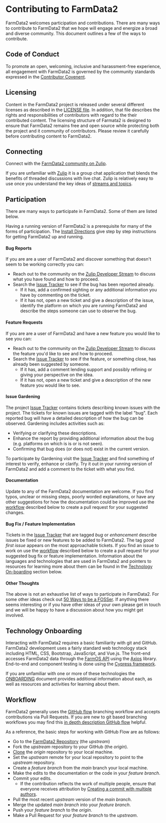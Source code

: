 # Contributing to FarmData2 #

FarmData2 welcomes participation and contributions. There are many ways to contribute to FarmData2 that we hope will engage and energize a broad and diverse community. This document outlines a few of the ways to contribute.

## Code of Conduct ##

To promote an open, welcoming, inclusive and harassment-free experience, all engagement with FarmData2 is governed by the community standards expressed in the [Contributor Covenent](CODE_OF_CONDUCT.md).

## Licensing ##

Content in the FarmData2 project is released under several different licenses as described in the [LICENSE file](LICENSE.md). In addition, that file describes the rights and responsibilities of contributors with regard to the their contributed content. The licensing structure of Farmata2 is designed to ensure that FarmData2 remains free and open source while protecting both the project and it community of contributors. Please review it carefully before contributing content to FarmData2.

## Connecting ##

Connect with the [FarmData2 community on Zulip](https://farmdata2.zulipchat.com/).

If you are unfamiliar with [Zulip](https://zulip.com/) it is a group chat application that blends the benefits of threaded discussions with live chat. Zulip is relatively easy to use once you understand the key ideas of [streams and topics](https://zulip.com/help/about-streams-and-topics).

## Participation ##

There are many ways to participate in FarmData2. Some of them are listed below.  

Having a running version of FarmData2 is a prerequisite for many of the forms of participation.  The [Install Directions] give step by step instructions for getting FarmData2 up and running.

[Install Directions]: INSTALL.md

#### Bug Reports ####

If you are are a user of FarmData2 and discover something that doesn't seem to be working correctly you can:

  * Reach out to the community on the [Zulip Developer Stream](https://farmdata2.zulipchat.com/#narrow/stream/271292-developers) to discuss what you have found and how to proceed.
  * Search the [Issue Tracker] to see if the bug has been reported already.
    * If it has, add a confirmed sighting or any additional information you have by commenting on the ticket.
    * If it has not, open a new ticket and give a description of the issue, identify the platform on which you are running FarmData2 and describe the steps someone can use to observe the bug.

[Issue Tracker]: https://github.com/DickinsonCollege/FarmData2/issues

#### Feature Requests ####

If you are are a user of FarmData2 and have a new feature you would like to see you can:

  * Reach out to the community on the [Zulip Developer Stream](https://farmdata2.zulipchat.com/#narrow/stream/271292-developers) to discuss the feature you'd like to see and how to proceed.
  * Search the [Issue Tracker] to see if the feature, or something close, has already been suggested by someone.
    * If it has, add a comment lending support and possibly refining or giving your perspective on the idea.
    * If it has not, open a new ticket and give a description of the new feature you would like to see.

#### Issue Gardening ####

The project [Issue Tracker] contains tickets describing known issues with the project.  The tickets for known issues are tagged with the label "bug".  Each reported bug will have a detailed description of how the bug can be observed. Gardening includes activities such as:

  * Verifying or clarifying these descriptions.
  * Enhance the report by providing additional information about the bug (e.g. platforms on which is is or is not seen).
  * Confirming that bug does (or does not) exist in the current version.

To participate by Gardening visit the [Issue Tracker] and find something of interest to verify, enhance or clarify.  Try it out in your running version of FarmData2 and add a comment to the ticket with what you find.

#### Documentation ####

Update to any of the FarmData2 documentation are welcome.  If you find typos, unclear or missing steps, poorly worded explanations, or have any other suggestions for how the documentation could be improved use the [workflow](#workflow) described below to create a pull request for your suggested changes.

#### Bug Fix / Feature Implementation ####

Tickets in the [Issue Tracker] that are tagged _bug_ or _enhancement_ describe issues be fixed or new features to be added to FarmData2. The tag _good first issue_ appears on the most approachable tickets.  If you find an issue to work on use the [workflow](#workflow) described below to create a pull request for your suggested bug fix or feature implementation. Information about the languages and technologies that are used in FarmData2 and pointers to resources for learning more about them can be found in the [Technology On-boarding](#technology-on-boarding) section below.

#### Other Thoughts ####

The above is not an exhaustive list of ways to participate in FarmData2. For some other ideas check out [50 Ways to be a FOSSer](http://foss2serve.org/index.php/50_Ways_to_be_a_FOSSer). If anything there seems interesting or if you have other ideas of your own please get in touch and we will be happy to have a discussion about how you might get involved.

## Technology Onboarding ##

Interacting with FarmData2 requires a basic familiarity with git and GitHub. FarmData2 development uses a fairly standard web technology stack including HTML, CSS, Bootstrap, JavaScript, and Vue.js. The front-end accesses FarmData2 data through the [FarmOS API](https://farmos.org/development/api/) using the [Axios](https://github.com/axios/axios) library. End-to-end and component testing is done using the [Cypress framework](https://www.cypress.io/).

If you are unfamiliar with one or more of these technologies the [ONBOARDING](ONBOARDING.md) document provides additional information about each, as well as resources and activities for learning about them.

## Workflow ##

FarmData2 generally uses the [GitHub flow](https://guides.github.com/introduction/flow/) branching workflow and accepts contributions via Pull Requests. If you are new to git based branching workflows you may find this [in depth description GitHub flow](https://githubflow.github.io/) helpful.

As a reference, the basic steps for working with GitHub Flow are as follows:

  * Go to the [FarmData2 Repository] (the _upstream_)
  * Fork the _upstream_ repository to your GitHub (the _origin_).
  * [Clone] the _origin_ repository to your local machine.
  * Set the  _upstream_ remote for your local repository to point to the _upstream_ repository.
  * Create a _feature branch_ from the _main_ branch your local machine.
  * Make the edits to the documentation or the code in your _feature branch_.
  * Commit your edits.
    * If the contribution reflects the work of multiple people, ensure that everyone receives attribution by [Creating a commit with multiple authors].
  * Pull the most recent _upstream_ version of the _main branch_.
  * Merge the updated _main branch_ into your _feature branch_.
  * Push your _feature branch_ to the _origin_.
  * Make a Pull Request for your _feature branch_ to the _upstream_.  

[Clone]: https://docs.github.com/en/free-pro-team@latest/github/creating-cloning-and-archiving-repositories/cloning-a-repository
[FarmData2 Repository]: https://github.com/DickinsonCollege/FarmData2
[Creating a commit with multiple authors]: https://docs.github.com/en/free-pro-team@latest/github/committing-changes-to-your-project/creating-a-commit-with-multiple-authors
